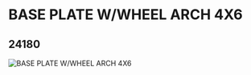 # BASE PLATE W/WHEEL ARCH 4X6
## 24180
![BASE PLATE W/WHEEL ARCH 4X6](https://lc-www-live-s.legocdn.com/media/bricks/5/2/6136589.jpg)